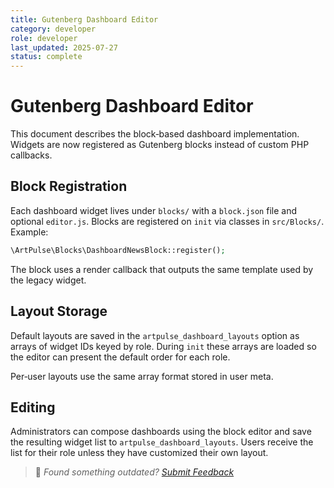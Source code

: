 ```yaml
---
title: Gutenberg Dashboard Editor
category: developer
role: developer
last_updated: 2025-07-27
status: complete
---
```

# Gutenberg Dashboard Editor

This document describes the block‑based dashboard implementation. Widgets are now registered as Gutenberg blocks instead of custom PHP callbacks.

## Block Registration

Each dashboard widget lives under `blocks/` with a `block.json` file and optional `editor.js`. Blocks are registered on `init` via classes in `src/Blocks/`. Example:

```php
\ArtPulse\Blocks\DashboardNewsBlock::register();
```

The block uses a render callback that outputs the same template used by the legacy widget.

## Layout Storage

Default layouts are saved in the `artpulse_dashboard_layouts` option as arrays of widget IDs keyed by role. During `init` these arrays are loaded so the editor can present the default order for each role.

Per‑user layouts use the same array format stored in user meta.

## Editing

Administrators can compose dashboards using the block editor and save the resulting widget list to `artpulse_dashboard_layouts`. Users receive the list for their role unless they have customized their own layout.

> 💬 *Found something outdated? [Submit Feedback](feedback.md)*
